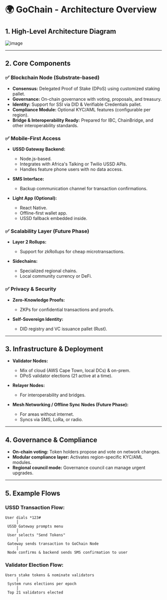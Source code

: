 # 🌍 GoChain - Architecture Overview

## 1. High-Level Architecture Diagram

![image](https://github.com/user-attachments/assets/71bbddf3-2d97-41a1-a3ea-86ac69a2b0f6)



---

## 2. Core Components

### ✅ Blockchain Node (Substrate-based)

* **Consensus:** Delegated Proof of Stake (DPoS) using customized staking pallet.
* **Governance:** On-chain governance with voting, proposals, and treasury.
* **Identity:** Support for SSI via DID & Verifiable Credentials pallet.
* **Compliance Module:** Optional KYC/AML features (configurable per region).
* **Bridge & Interoperability Ready:** Prepared for IBC, ChainBridge, and other interoperability standards.

### ✅ Mobile-First Access

* **USSD Gateway Backend:**

  * Node.js-based.
  * Integrates with Africa's Talking or Twilio USSD APIs.
  * Handles feature phone users with no data access.
* **SMS Interface:**

  * Backup communication channel for transaction confirmations.
* **Light App (Optional):**

  * React Native.
  * Offline-first wallet app.
  * USSD fallback embedded inside.

### ✅ Scalability Layer (Future Phase)

* **Layer 2 Rollups:**

  * Support for zkRollups for cheap microtransactions.
* **Sidechains:**

  * Specialized regional chains.
  * Local community currency or DeFi.

### ✅ Privacy & Security

* **Zero-Knowledge Proofs:**

  * ZKPs for confidential transactions and proofs.
* **Self-Sovereign Identity:**

  * DID registry and VC issuance pallet (Rust).

---

## 3. Infrastructure & Deployment

* **Validator Nodes:**

  * Mix of cloud (AWS Cape Town, local DCs) & on-prem.
  * DPoS validator elections (21 active at a time).
* **Relayer Nodes:**

  * For interoperability and bridges.
* **Mesh Networking / Offline Sync Nodes (Future Phase):**

  * For areas without internet.
  * Syncs via SMS, LoRa, or radio.

---

## 4. Governance & Compliance

* **On-chain voting:** Token holders propose and vote on network changes.
* **Modular compliance layer:** Activates region-specific KYC/AML modules.
* **Regional council mode:** Governance council can manage urgent upgrades.

---

## 5. Example Flows

### USSD Transaction Flow:

```
User dials *123#
     │
 USSD Gateway prompts menu
     │
 User selects "Send Tokens"
     │
 Gateway sends transaction to GoChain Node
     │
 Node confirms & backend sends SMS confirmation to user
```

### Validator Election Flow:

```
Users stake tokens & nominate validators
     │
 System runs elections per epoch
     │
 Top 21 validators elected
```

